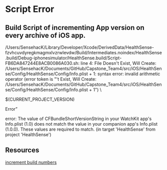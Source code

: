 # Script Error

## Build Script of incrementing App version on every archive of iOS app.

/Users/SensehacK/Library/Developer/Xcode/DerivedData/HealthSense-fzvhcuvdyregkmagmxlvzrwlevdw/Build/Intermediates.noindex/HealthSense.build/Debug-iphonesimulator/HealthSense.build/Script-FB6DA847244E8ACB0086A030.sh: line 4: File Doesn't Exist, Will Create: /Users/SensehacK/Documents/GitHub/Capstone\_Team4/src/iOS/HealthSense/Config/HealthSense/Config/Info.plist + 1: syntax error: invalid arithmetic operator \(error token is "'t Exist, Will Create: /Users/SensehacK/Documents/GitHub/Capstone\_Team4/src/iOS/HealthSense/Config/HealthSense/Config/Info.plist + 1"\) \

$\(CURRENT\_PROJECT\_VERSION\)

Error”

error: The value of CFBundleShortVersionString in your WatchKit app's Info.plist \(1.0\) does not match the value in your companion app's Info.plist \(1.0.0\). These values are required to match. \(in target 'HealthSense' from project 'HealthSense'\)


## Resources

[increment build numbers](https://celsiusnotes.com/build-number-and-version-number-in-ios-including-a-script-to-automatically-update-build-numbers/)
